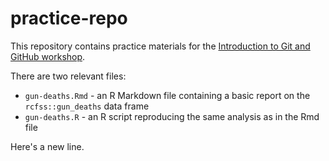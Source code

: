 # practice-repo

This repository contains practice materials for the [Introduction to Git and GitHub workshop](https://css-skills.uchicago.edu/posts/2022-03-08-introduction-to-git-and-github/).

There are two relevant files:

- `gun-deaths.Rmd` - an R Markdown file containing a basic report on the `rcfss::gun_deaths` data frame
- `gun-deaths.R` - an R script reproducing the same analysis as in the Rmd file

Here's a new line.
